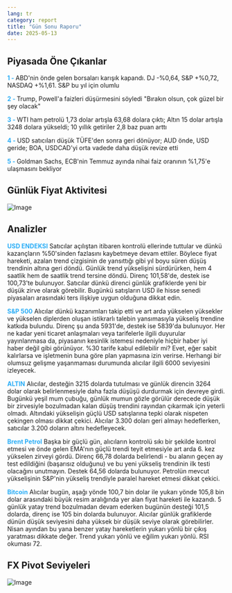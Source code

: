 ```yaml
---
lang: tr
category: report
title: "Gün Sonu Raporu"
date: 2025-05-13
---
```



<h2>Piyasada Öne Çıkanlar</h2>
<strong style="color: #2caef7;">1 - </strong> ABD'nin önde gelen borsaları karışık kapandı. DJ -%0,64, S&P +%0,72, NASDAQ +%1,61. S&P bu yıl için olumlu

<strong style="color: #2caef7;">2 - </strong> Trump, Powell'a faizleri düşürmesini söyledi "Bırakın olsun, çok güzel bir şey olacak"

<strong style="color: #2caef7;">3 - </strong> WTI ham petrolü 1,73 dolar artışla 63,68 dolara çıktı; Altın 15 dolar artışla 3248 dolara yükseldi; 10 yıllık getiriler 2,8 baz puan arttı

<strong style="color: #2caef7;">4 - </strong> USD satıcıları düşük TÜFE'den sonra geri dönüyor; AUD önde, USD geride; BOA, USDCAD'yi orta vadede daha düşük revize etti 

<strong style="color: #2caef7;">5 - </strong> Goldman Sachs, ECB'nin Temmuz ayında nihai faiz oranının %1,75'e ulaşmasını bekliyor



<h2>Günlük Fiyat Aktivitesi</h2>
<img src="https://markleighedu.github.io/img/May-2025/13-May-2025/price.jpg" alt="Image"/>

<h2>Analizler</h2>
<strong style="color: #2caef7;">USD ENDEKSI</strong> Satıcılar açılıştan itibaren kontrolü ellerinde tuttular ve dünkü kazançların %50'sinden fazlasını kaybetmeye devam ettiler. Böylece fiyat hareketi, azalan trend çizgisinin de yansıttığı gibi yıl boyu süren düşüş trendinin altına geri döndü. Günlük trend yükselişini sürdürürken, hem 4 saatlik hem de saatlik trend tersine döndü. Direnç 101,58'de, destek ise 100,73'te bulunuyor. Satıcılar dünkü direnci günlük grafiklerde yeni bir düşük zirve olarak görebilir. Bugünkü satışların USD ile hisse senedi piyasaları arasındaki ters ilişkiye uygun olduğuna dikkat edin.

<strong style="color: #2caef7;">S&P 500</strong> Alıcılar dünkü kazanımları takip etti ve art arda yükselen yüksekler ve yükselen diplerden oluşan istikrarlı talebin yansımasıyla yükseliş trendine katkıda bulundu. Direnç şu anda 5931'de, destek ise 5839'da bulunuyor. Her ne kadar yeni ticaret anlaşmaları veya tarifelerle ilgili duyurular yayınlanmasa da, piyasanın kesinlik istemesi nedeniyle hiçbir haber iyi haber değil gibi görünüyor. %30 tarife kabul edilebilir mi? Evet, eğer sabit kalırlarsa ve işletmenin buna göre plan yapmasına izin verirse. Herhangi bir olumsuz gelişme yaşanmaması durumunda alıcılar ilgili 6000 seviyesini izleyecek.

<strong style="color: #2caef7;">ALTIN</strong> Alıcılar, desteğin 3215 dolarda tutulması ve günlük direncin 3264 dolar olarak belirlenmesiyle daha fazla düşüşü durdurmak için devreye girdi. Bugünkü yeşil mum çubuğu, günlük mumun gözle görülür derecede düşük bir zirvesiyle bozulmadan kalan düşüş trendini rayından çıkarmak için yeterli olmadı. Altındaki yükselişin güçlü USD satışlarına tepki olarak nispeten çekingen olması dikkat çekici. Alıcılar 3.300 doları geri almayı hedeflerken, satıcılar 3.200 doların altını hedefleyecek.

<strong style="color: #2caef7;">Brent Petrol</strong> Başka bir güçlü gün, alıcıların kontrolü sıkı bir şekilde kontrol etmesi ve önde gelen EMA'nın güçlü trendi teyit etmesiyle art arda 6. kez yükselen zirveyi gördü. Direnç 66,78 dolarda belirlendi - bu alanın geçen ay test edildiğini (başarısız olduğunu) ve bu yeni yükseliş trendinin ilk testi olacağını unutmayın. Destek 64,56 dolarda bulunuyor. Petrolün mevcut yükselişinin S&P'nin yükseliş trendiyle paralel hareket etmesi dikkat çekici. 

<strong style="color: #2caef7;">Bitcoin</strong> Alıcılar bugün, aşağı yönde 100,7 bin dolar ile yukarı yönde 105,8 bin dolar arasındaki büyük resim aralığında yer alan fiyat hareketi ile kazandı. 5 günlük yatay trend bozulmadan devam ederken bugünün desteği 101,5 dolarda, direnç ise 105 bin dolarda bulunuyor. Alıcılar günlük grafiklerde dünün düşük seviyesini daha yüksek bir düşük seviye olarak görebilirler. Nisan ayından bu yana benzer yatay hareketlerin yukarı yönlü bir çıkış yaratması dikkate değer. Trend yukarı yönlü ve eğilim yukarı yönlü. RSI okuması 72. 



<h2>FX Pivot Seviyeleri</h2>
<img src="https://markleighedu.github.io/img/May-2025/13-May-2025/pivot.jpg" alt="Image"/>